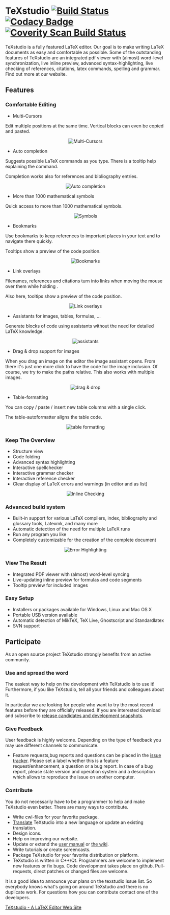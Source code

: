 # TeXstudio [![Build Status](https://travis-ci.org/texstudio-org/texstudio.svg?branch=master)](https://travis-ci.org/texstudio-org/texstudio) [![Codacy Badge](https://api.codacy.com/project/badge/Grade/2b708b233294458288e60712d603f8bc)](https://www.codacy.com/app/sunderme/texstudio?utm_source=github.com&amp;utm_medium=referral&amp;utm_content=texstudio-org/texstudio&amp;utm_campaign=Badge_Grade) [![Coverity Scan Build Status](https://img.shields.io/coverity/scan/5228.svg)](https://scan.coverity.com/projects/texstudio)


TeXstudio is a fully featured LaTeX editor. Our goal is to make writing LaTeX documents as easy and comfortable as possible. Some of the outstanding features of TeXstudio are an integrated pdf viewer with (almost) word-level synchronization, live inline preview, advanced syntax-highlighting, live checking of references, citations, latex commands, spelling and grammar. Find out more at our website.

## Features


### Comfortable Editing


* Multi-Cursors


Edit multiple positions at the same time. Vertical blocks can even be copied and pasted.

<p align="center">
<img alt="Multi-Cursors" src="https://texstudio.org/images/block-cursor.png"> </p>

* Auto completion


Suggests possible LaTeX commands as you type. There is a tooltip help explaining the command.

Completion works also for references and bibliography entries.

<p align="center">
<img alt="Auto completion" src="https://texstudio.org/images/autocompletion-help.png"> </p>

* More than 1000 mathematical symbols


Quick access to more than 1000 mathematical symbols.

<p align="center"><img alt="Symbols" src="https://texstudio.org/images/symbols.png"> </p>

* Bookmarks


Use bookmarks to keep references to important places in your text and to navigate there quickly.

Tooltips show a preview of the code position.

<p align="center"><img alt="Bookmarks" src="https://texstudio.org/images/bookmarks.png"> </p>

* Link overlays


Filenames, references and citations turn into links when moving the mouse over them while holding <Ctrl>.

Also here, tooltips show a preview of the code position.

<p align="center"><img alt="Link overlays" src="https://texstudio.org/images/link-overlay.png"> </p>

* Assistants for images, tables, formulas, ...


Generate blocks of code using assistants without the need for detailed LaTeX knowledge.

<p align="center"><img alt="assistants" src="https://texstudio.org/images/assistants.png"> </p>

* Drag & drop support for images

When you drag an image on the editor the image assistant opens. From there it's just one more click to have the code for the image inclusion. Of course, we try to make the paths relative. This also works with multiple images.

<p align="center"><img alt="drag & drop" src="https://texstudio.org/images/dragdropimages.png"> </p>

* Table-formatting


You can copy / paste / insert new table columns with a single click.

The table-autoformatter aligns the table code.

<p align="center"><img alt="table formatting" src="https://texstudio.org/images/table-formating.png"> </p>

### Keep The Overview


*  Structure view
*  Code folding
*  Advanced syntax highlighting
*  Interactive spellchecker
*  Interactive grammar checker
*  Interactive reference checker
*  Clear display of LaTeX errors and warnings (in editor and as list)

<p align="center"><img alt="Inline Checking" src="https://texstudio.org/images/inlineChecking_zoom.png"> </p>

### Advanced build system


* Built-in support for various LaTeX compilers, index, bibliography and glossary tools, Latexmk, and many more
* Automatic detection of the need for multiple LaTeX runs
* Run any program you like
* Completely customizable for the creation of the complete document

<p align="center"><img alt="Error Highlighting" src="https://texstudio.org/images/errorHighlighting_zoom.png"> </p>

### View The Result


* Integrated PDF viewer with (almost) word-level syncing
* Live-updating inline preview for formulas and code segments
* Tooltip preview for included images


### Easy Setup


* Installers or packages available for Windows, Linux and Mac OS X
* Portable USB version available
* Automatic detection of MikTeX, TeX Live, Ghostscript and Standardlatex
* SVN support

## Participate

As an open source project TeXstudio strongly benefits from an active community.

### Use and spread the word

The easiest way to help on the development with TeXstudio is to use it! Furthermore, if you like TeXstudio, tell all your friends and colleagues about it.

In particular we are looking for people who want to try the most recent features before they are officially released. If you are interested download and subscribe to [release candidates and development snapshots](https://texstudio.org/#snapshots).

### Give Feedback

User feedback is highly welcome. Depending on the type of feedback you may use different channels to communicate.

*  Feature requests,bug reports and questions can be placed in the [issue tracker](https://github.com/texstudio-org/texstudio/issues).
Please set a label whether this is a feature request/enhancement, a question or a bug report.
In case of a bug report, please state version and operation system and a description which allows to reproduce the issue on another computer.

### Contribute

You do not necessarily have to be a programmer to help and make TeXstudio even better. There are many ways to contribute.

* Write cwl-files for your favorite package.
* [Translate](https://www.transifex.com/texstudio/texstudio/) TeXstudio into a new language or update an existing translation.
* Design icons.
* Help on improving our website.
* Update or extend the [user manual](http://texstudio.sourceforge.net/manual/current/usermanual_en.html) or [the wiki](https://github.com/texstudio-org/texstudio/wiki).
* Write tutorials or create screencasts.
* Package TeXstudio for your favorite distribution or platform.
* TeXstudio is written in C++/Qt. Programmers are welcome to implement new features or fix bugs. Code development takes place on github. Pull-requests, direct patches or changed files are welcome.

It is a good idea to announce your plans on the texstudio issue list. So everybody knows what's going on around TeXstudio and there is no duplicate work. For questions how you can contribute contact one of the developers.


[TeXstudio - A LaTeX Editor Web Site](http://www.texstudio.org)
